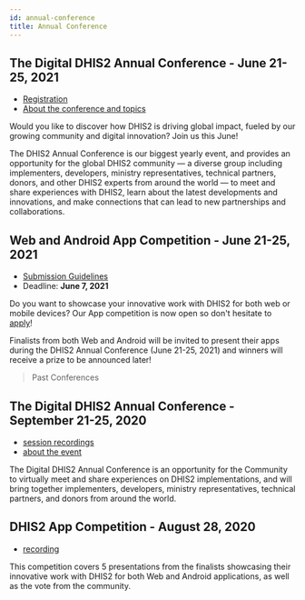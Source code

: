 ```yaml
---
id: annual-conference
title: Annual Conference
---
```


## The Digital DHIS2 Annual Conference - June 21-25, 2021

- [Registration](https://www.dhis2academy.org/digital-annual-conference-2021/#intro)
- [About the conference and topics](https://www.dhis2academy.org/digital-annual-conference-2021/#intro)

Would you like to discover how DHIS2 is driving global impact, fueled by our growing community and digital innovation? Join us this June!

The DHIS2 Annual Conference is our biggest yearly event, and provides an opportunity for the global DHIS2 community — a diverse group including implementers, developers, ministry representatives, technical partners, donors, and other DHIS2 experts from around the world — to meet and share experiences with DHIS2, learn about the latest developments and innovations, and make connections that can lead to new partnerships and collaborations.

## Web and Android App Competition - June 21-25, 2021

- [Submission Guidelines](https://www.dhis2academy.org/digital-annual-conference-2021/appcompetition.html)
- Deadline: **June 7, 2021**

Do you want to showcase your innovative work with DHIS2 for both web or mobile devices? Our App competition is now open so don't hesitate to [apply](https://www.dhis2academy.org/digital-annual-conference-2021/appcompetition.html)!

Finalists from both Web and Android will be invited to present their apps during the DHIS2 Annual Conference (June 21-25, 2021) and winners will receive a prize to be announced later!

> Past Conferences

## The Digital DHIS2 Annual Conference - September 21-25, 2020

- [session recordings](https://www.youtube.com/playlist?list=PLo6Seh-066Ry07Eicb2QhE3B5URWZPbb2)
- [about the event](https://www.dhis2academy.org/digital-annual-conference-2020/)

The Digital DHIS2 Annual Conference is an opportunity for the Community to virtually meet and share experiences on DHIS2 implementations, and will bring together implementers, developers, ministry representatives, technical partners, and donors from around the world.

## DHIS2 App Competition - August 28, 2020

- [recording](https://www.youtube.com/watch?v=w4NLMA2Serg&list=PLo6Seh-066Ry07Eicb2QhE3B5URWZPbb2&index=38)

This competition covers 5 presentations from the finalists showcasing their innovative work with DHIS2 for both Web and Android applications, as well as the vote from the community.
